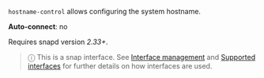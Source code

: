 `hostname-control` allows configuring the system hostname.

**Auto-connect**: no

Requires snapd version _2.33+_.

> ⓘ  This is a snap interface. See [Interface management](/t/interface-management/6154) and [Supported interfaces](/t/supported-interfaces/7744) for further details on how interfaces are used.